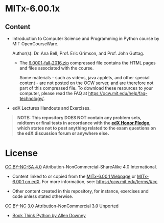 #  MITx-6.00.1x

## Content

* Introduction to Computer Science and Programming in Python course by MIT OpenCourseWare.

	Author(s): Dr. Ana Bell, Prof. Eric Grimson, and Prof. John Guttag.

	* The [6.0001-fall-2016.zip](https://github.com/andrefcodes/mitx-6001x/raw/refs/heads/main/6.0001-fall-2016.zip) compressed file contains the HTML pages and files associated with the course. 

		Some materials - such as videos, java applets, and other special content - are not posted on the OCW server, and are therefore not part of this compressed file. To download these resources to your computer, please read the FAQ at https://ocw.mit.edu/help/faq-technology/.

* edX Lectures Handouts and Exercises.

> **NOTE: This repository DOES NOT contain any problem sets, midterm or final tests in accordance with the [edX Honor Pledge](https://www.edx.org/edx-terms-service#honor-code), which states not to post anything related to the exam questions on the edX discussion forum or anywhere else.**

# License

[CC BY-NC-SA 4.0](https://github.com/andrefcodes/mitx-6001x/blob/main/LICENSE) Attribution-NonCommercial-ShareAlike 4.0 International. 

* Content linked to or copied from the [MITx-6.00.1 Webpage](https://ocw.mit.edu/courses/electrical-engineering-and-computer-science/6-0001-introduction-to-computer-science-and-programming-in-python-fall-2016/) or [MITx-6.00.1 on edX](https://www.edx.org/course/introduction-to-computer-science-and-programming-7?index=product&queryID=16e15acacabe60a401a89d01e00729db&position=1). For more information, see: https://ocw.mit.edu/terms/#cc

* Other content created in this repository, for instance, exercises and code unless stated otherwise.

[CC BY-NC 3.0](https://creativecommons.org/licenses/by-nc/3.0/)
Attribution-NonCommercial 3.0 Unported

* [Book Think Python by Allen Downey](https://github.com/andrefcodes/mitx-6001x/blob/main/Additional%20resources/thinkpython2.pdf)